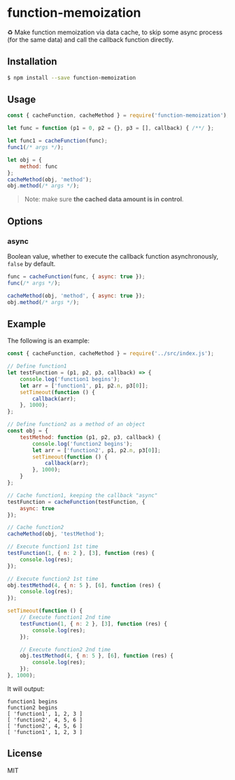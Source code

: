 # function-memoization

♻️ Make function memoization via data cache, to skip some async process (for the same data) and call the callback function directly.

## Installation
```sh
$ npm install --save function-memoization
```

## Usage
```js
const { cacheFunction, cacheMethod } = require('function-memoization');

let func = function (p1 = 0, p2 = {}, p3 = [], callback) { /**/ };

let func1 = cacheFunction(func);
func1(/* args */);

let obj = {
    method: func
};
cacheMethod(obj, 'method');
obj.method(/* args */);
```

> Note: make sure **the cached data amount is in control**.

## Options

### async
Boolean value, whether to execute the callback function asynchronously, `false` by default.

```js
func = cacheFunction(func, { async: true });
func(/* args */);

cacheMethod(obj, 'method', { async: true });
obj.method(/* args */);
```

## Example

The following is an example:

```js
const { cacheFunction, cacheMethod } = require('../src/index.js');

// Define function1
let testFunction = (p1, p2, p3, callback) => {
    console.log('function1 begins');
    let arr = ['function1', p1, p2.n, p3[0]];
    setTimeout(function () {
        callback(arr);
    }, 1000);
};

// Define function2 as a method of an object
const obj = {
    testMethod: function (p1, p2, p3, callback) {
        console.log('function2 begins');
        let arr = ['function2', p1, p2.n, p3[0]];
        setTimeout(function () {
            callback(arr);
        }, 1000);
    }
};

// Cache function1, keeping the callback "async"
testFunction = cacheFunction(testFunction, {
    async: true
});

// Cache function2
cacheMethod(obj, 'testMethod');

// Execute function1 1st time
testFunction(1, { n: 2 }, [3], function (res) {
    console.log(res);
});

// Execute function2 1st time
obj.testMethod(4, { n: 5 }, [6], function (res) {
    console.log(res);
});

setTimeout(function () {
    // Execute function1 2nd time
    testFunction(1, { n: 2 }, [3], function (res) {
        console.log(res);
    });

    // Execute function2 2nd time
    obj.testMethod(4, { n: 5 }, [6], function (res) {
        console.log(res);
    });
}, 1000);
```

It will output:

    function1 begins
    function2 begins
    [ 'function1', 1, 2, 3 ]
    [ 'function2', 4, 5, 6 ]
    [ 'function2', 4, 5, 6 ]
    [ 'function1', 1, 2, 3 ]

## License
MIT
